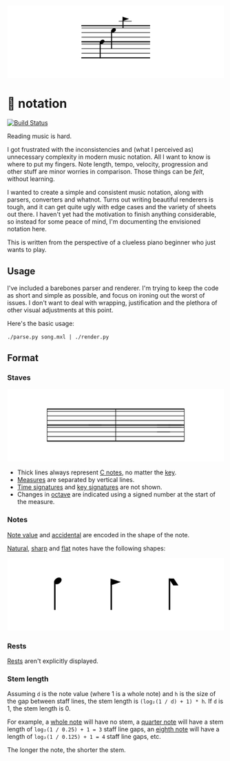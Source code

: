 ![Header](media/header.svg)

# 🎵 notation

[![Build Status](https://travis-ci.org/hoffa/notation.svg?branch=master)](https://travis-ci.org/hoffa/notation)

Reading music is hard.

I got frustrated with the inconsistencies and (what I perceived as) unnecessary complexity in modern music notation. All I want to know is where to put my fingers. Note length, tempo, velocity, progression and other stuff are minor worries in comparison. Those things can be _felt_, without learning.

I wanted to create a simple and consistent music notation, along with parsers, converters and whatnot. Turns out writing beautiful renderers is tough, and it can get quite ugly with edge cases and the variety of sheets out there. I haven't yet had the motivation to finish anything considerable, so instead for some peace of mind, I'm documenting the envisioned notation here.

This is written from the perspective of a clueless piano beginner who just wants to play.

## Usage

I've included a barebones parser and renderer. I'm trying to keep the code as short and simple as possible, and focus on ironing out the worst of issues. I don't want to deal with wrapping, justification and the plethora of other visual adjustments at this point.

Here's the basic usage:

```shell
./parse.py song.mxl | ./render.py
```

## Format

### Staves

![Staff](media/staff.svg)

* Thick lines always represent [C notes](https://en.wikipedia.org/wiki/C_(musical_note)), no matter the [key](https://en.wikipedia.org/wiki/Key_(music)).
* [Measures](https://en.wikipedia.org/wiki/Bar_(music)) are separated by vertical lines.
* [Time signatures](https://en.wikipedia.org/wiki/Time_signature) and [key signatures](https://en.wikipedia.org/wiki/Key_signature) are not shown.
* Changes in [octave](https://en.wikipedia.org/wiki/Octave) are indicated using a signed number at the start of the measure.

### Notes

[Note value](https://en.wikipedia.org/wiki/Note_value) and [accidental](https://en.wikipedia.org/wiki/Accidental_(music)) are encoded in the shape of the note.

[Natural](https://en.wikipedia.org/wiki/Natural_(music)), [sharp](https://en.wikipedia.org/wiki/Sharp_(music)) and [flat](https://en.wikipedia.org/wiki/Flat_(music)) notes have the following shapes:

![Notes](media/notes.svg)

### Rests

[Rests](https://en.wikipedia.org/wiki/Rest_(music)) aren't explicitly displayed.

### Stem length

Assuming `d` is the note value (where 1 is a whole note) and `h` is the size of the gap between staff lines, the stem length is `(log₂(1 / d) + 1) * h`. If `d` is 1, the stem length is 0.

For example, a [whole note](https://en.wikipedia.org/wiki/Whole_note) will have no stem, a [quarter note](https://en.wikipedia.org/wiki/Quarter_note) will have a stem length of `log₂(1 / 0.25) + 1 = 3` staff line gaps, an [eighth note](https://en.wikipedia.org/wiki/Eighth_note) will have a length of `log₂(1 / 0.125) + 1 = 4` staff line gaps, etc.

The longer the note, the shorter the stem.
